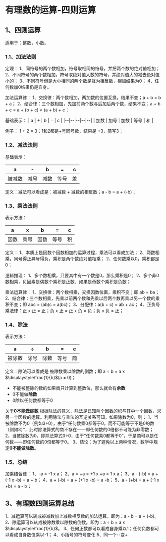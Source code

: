 # 有理数的运算-四则运算
## 1、四则运算
适用于：整数，小数。

### 1.1、加法法则
定理：
1、同符号的两个数相加，符号取相同的符号，并把两个数的绝对值相加；
2、不同符号的两个数相加，符号取绝对值大数的符号，并绝对值大的减去绝对值小的；
3、不同符号但是大小相同的两个数是互为相反数，相加结果为0；
4、任何数加0结果仍是自身。

加法运算律：
1、交换律：两个数相加，两加数的位置互换，结果不变；a + b = b + a；
2、结合律：三个数相加，先加前两个数与后加后两个数，结果不变；a + b + c = a + (b + c) = (a + b) + c；

基础表示：
| a | + | b | = | c |
|--|--|--|--|--|
| 加数 | 加号 | 加数 | 等号 | 和 |

例子：
1 + 2 = 3；1和2都是+号同号数，结果是 +3，简写3；

### 1.2、减法法则
基础表示：

| a | - | b | = | c |
|--|--|--|--|--|
| 被减数 | 减号 | 减数 | 等号 | 差 |

定义：减法可以看成是：被减数 + 减数的相反数；a - b = a + (-b)；

### 1.3、乘法法则
表示方法：

| a | x | b | = | c |
|--|--|--|--|--|
| 因数 | 乘号 | 因数 | 等号 | 积 |

定义：
1、本质上是因数个因数相加的运算过程，乘法可以看成加法；
2、两数相乘，同号得正异号得负，乘积是两个数绝对值相乘；
2、任何数乘以0，乘积都是0；

逻辑推理：
1、多个数相乘，只要其中有一个数是0，那么乘积是0；
2、多个非0数相乘，负因素是偶数个乘积是正数、如果是奇数个乘积是负数；

乘法运算律：
1、交换律：两个数相乘，交换因数位置，乘积不变；即 ab = ba；
2、结合律：三个数相乘，先乘以前两个数和先乘以后两个数再乘以另一个数的乘积不变；即 abc = (ab)c = a(bc)；
3、分配律：a(b + c) = ab + ac；
4、正负号乘法律：正 x 正 = 正；负 x 正 = 正 x 负 = 负；负 x 负 = 正；

### 1.4、除法
表示方法：

| a | $\div$ | b | = | c |
|--|--|--|--|--|
| 被除数 | 除号 | 除数 | 等号 | 商 |

定义：除法可以看成是 被除数乘以除数的倒数；即 a $\div$ b = a x $\displaystyle\frac{1}{b}$(a $\ne$ 0)；

- 不能被整除的数的如果商只计算到整数位，那么就会有**余数**
- 0不能做**除数**
- 0除以任何数都等于0

关于**0不能做除数**
根据除法的意义，除法是已知两个因数的积与其中一个因数，求另一个因数的运算。利用除法与乘法的互逆关系可知，如果除数为0，则：
1、当被除数不为0（例如3÷0），由于“任何数乘0都等于0，而不可能等于不是0的数（例如3）”，此时除法算式的商不存在——即任何数的0倍都不可能为非零数；
2、当被除数为0，即除法算式0÷0，由于“任何数乘0都等于0”，于是商可以是任何数——即任何数的0倍都等于0。
3、结论：为了避免以上两种情况，数学中规定**0不能做除数**。

### 1.5、总结
加乘结合律：
1、-a = -1 x a；
2、a = +a = +1 x +a = 1 x a；
3、a - (-b) = a + (-1 x -b) = a + b；
4、a + (-b) = a + (+1 x -b) = a -b；
5、a - (+b) = a + (-1 x +b) = a - b；

## 3、有理数四则运算总结
1、减运算可以转成被减数加上减数相反数的加法运算。即为：a - b = a + (-b)。
2、除运算可以转成被除数乘以除数的倒数。即为：a $\div$ b = a x $\displaystyle\frac{1}{b}$。
3、任何正数都可以看成自身乘以1；任何负数都可以看成自身数值乘以-1；
4、小括号的符号变化
5、同一个--变+
